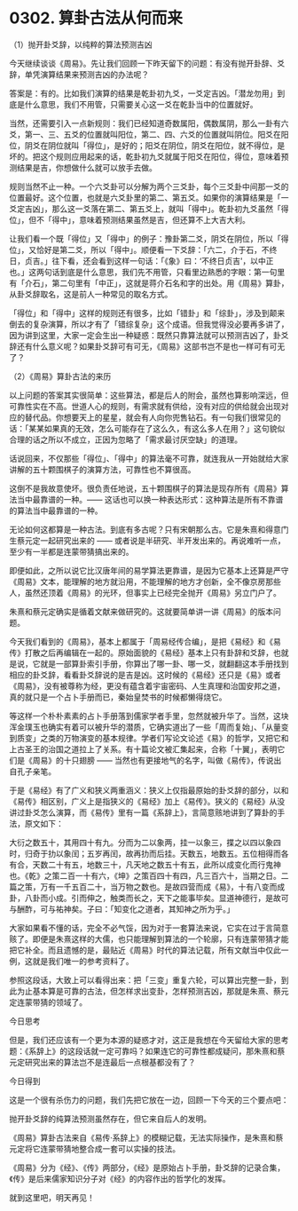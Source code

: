 # 0302. 算卦古法从何而来

（1）抛开卦爻辞，以纯粹的算法预测吉凶

今天继续谈谈《周易》。先让我们回顾一下昨天留下的问题：有没有抛开卦辞、爻辞，单凭演算结果来预测吉凶的办法呢？

答案是：有的。比如我们演算的结果是乾卦初九爻，一爻定吉凶。「潜龙勿用」到底是什么意思，我们不用管，只需要关心这一爻在乾卦当中的位置就好。

当然，还需要引入一点新规则：我们已经知道奇数属阳，偶数属阴，那么一卦有六爻，第一、三、五爻的位置就叫阳位，第二、四、六爻的位置就叫阴位。阳爻在阳位，阴爻在阴位就叫「得位」，是好的；阳爻在阴位，阴爻在阳位，就不得位，是坏的。把这个规则应用起来的话，乾卦初九爻就属于阳爻在阳位，得位，意味着预测结果是吉，你想做什么就可以放手去做。

规则当然不止一种。一个六爻卦可以分解为两个三爻卦，每个三爻卦中间那一爻的位置最好。这个位置，也就是六爻卦里的第二、第五爻。如果你的演算结果是「一爻定吉凶」，那么这一爻落在第二、第五爻上，就叫「得中」。乾卦初九爻虽然「得位」，但不「得中」，意味着预测结果虽然是吉，但还算不上大吉大利。

让我们看一个既「得位」又「得中」的例子：豫卦第二爻，阴爻在阴位，所以「得位」，又恰好是第二爻，所以「得中」。顺便看一下爻辞：「六二，介于石，不终日，贞吉。」往下看，还会看到这样一句话：「《象》曰：‘不终日贞吉'，以中正也。」这两句话到底是什么意思，我们先不用管，只看里边熟悉的字眼：第一句里有「介石」，第二句里有「中正」，这就是蒋介石名和字的出处。用《周易》算卦，从卦爻辞取名，这是前人一种常见的取名方式。

「得位」和「得中」这样的规则还有很多，比如「错卦」和「综卦」，涉及到颠来倒去的复杂演算，所以才有了「错综复杂」这个成语。但我觉得没必要再多讲了，因为讲到这里，大家一定会生出一种疑惑：既然只靠算法就可以预测吉凶了，卦爻辞还有什么意义呢？如果卦爻辞可有可无，《周易》这部书岂不是也一样可有可无了？

（2）《周易》算卦古法的来历

以上问题的答案其实很简单：这些算法，都是后人的附会，虽然也算影响深远，但可靠性实在不高。世道人心的规则，有需求就有供给，没有对应的供给就会出现对应的替代品。你想要天上的星星，就会有人向你兜售钻石。有一句我们很常见的话：「某某如果真的无效，怎么可能存在了这么久，有这么多人在用？」这句貌似合理的话之所以不成立，正因为忽略了「需求最讨厌空缺」的道理。

话说回来，不仅那些「得位」、「得中」的算法毫不可靠，就连我从一开始就给大家讲解的五十颗围棋子的演算方法，可靠性也不算很高。

这倒不是我故意使坏。很负责任地说，五十颗围棋子的算法是现存所有《周易》算法当中最靠谱的一种。—— 这话也可以换一种表达形式：这种算法是所有不靠谱的算法当中最靠谱的一种。

无论如何这都算是一种古法。到底有多古呢？只有宋朝那么古。它是朱熹和得意门生蔡元定一起研究出来的 —— 或者说是半研究、半开发出来的。再说难听一点，至少有一半都是连蒙带猜搞出来的。

即便如此，之所以说它比汉唐年间的易学算法更靠谱，是因为它基本上还算是严守《周易》文本，能理解的地方就沿用，不能理解的地方才创新，全不像京房那些人，虽然还顶着《周易》的光环，但事实上已经完全抛开《周易》另立门户了。

朱熹和蔡元定确实是循着文献来做研究的。这就要简单讲一讲《周易》的版本问题。

今天我们看到的《周易》，基本上都属于「周易经传合编」，是把《易经》和《易传》打散之后再编辑在一起的。原始面貌的《易经》基本上只有卦辞和爻辞，也就是说，它就是一部算卦索引手册，你算出了哪一卦、哪一爻，就翻翻这本手册找到相应的卦爻辞，看看卦爻辞说的是吉是凶。这时候的《易经》还只是《易》或者《周易》，没有被尊称为经，更没有蕴含着宇宙密码、人生真理和治国安邦之道，真的就只是一个占卜手册而已，秦始皇焚书的时候都懒得烧它。

等这样一个朴朴素素的占卜手册落到儒家学者手里，忽然就被升华了。当然，这块浑金璞玉也确实有着可以被升华的潜质，它确实道出了一些「周而复始」、「从量变到质变」之类的万物演变的基本规律。学者们写论文论述《易》的哲学，又把它和上古圣王的治国之道拉上了关系。有十篇论文被汇集起来，合称「十翼」，表明它们是《周易》的十只翅膀 —— 当然也有更接地气的名字，叫做《易传》，传说出自孔子亲笔。

于是《易经》有了广义和狭义两重涵义：狭义上仅指最原始的卦爻辞的部分，以和《易传》相区别，广义上是指狭义的《易经》加上《易传》。狭义的《易经》从没讲过卦爻怎么演算，而《易传》里有一篇《系辞上》，言简意赅地讲到了算卦的手法，原文如下：

大衍之数五十，其用四十有九。分而为二以象两，挂一以象三，揲之以四以象四时，归奇于扐以象闰；五岁再闰，故再扐而后挂。天数五，地数五。五位相得而各有合，天数二十有五，地数三十，凡天地之数五十有五，此所以成变化而行鬼神也。《乾》之策二百一十有六，《坤》之策百四十有四，凡三百六十，当期之日。二篇之策，万有一千五百二十，当万物之数也。是故四营而成《易》，十有八变而成卦，八卦而小成。引而伸之，触类而长之，天下之能事毕矣。显道神德行，是故可与酬酢，可与祐神矣。子曰：「知变化之道者，其知神之所为乎。」

大家如果看不懂的话，完全不必气馁，因为对于一套算法来说，它实在过于言简意赅了。即便是朱熹这样的大儒，也只能理解到算法的一个轮廓，只有连蒙带猜才能把它补全。而且遗憾的是，最贴近《周易》时代的算法记载，所有文献当中仅此一例，这就是我们唯一的参考资料了。

参照这段话，大致上可以看得出来：把「三变」重复六轮，可以算出完整一卦，到此为止基本算是可靠的古法，但怎样求出变卦，怎样预测吉凶，那就是朱熹、蔡元定连蒙带猜的领域了。

今日思考

但是，我们还应该有一个更为本源的疑惑才对，这正是我想在今天留给大家的思考题：《系辞上》的这段话就一定可靠吗？如果连它的可靠性都成疑问，那朱熹和蔡元定研究出来的算法岂不是连最后一点根基都没有了？

今日得到

这是一个很有杀伤力的问题，我们先把它放在一边，回顾一下今天的三个要点吧：

抛开卦爻辞的纯算法预测虽然存在，但它来自后人的发明。

《周易》算卦古法来自《易传·系辞上》的模糊记载，无法实际操作，是朱熹和蔡元定将它连蒙带猜地整合成一套可以实操的技法。

《周易》分为《经》、《传》两部分，《经》是原始占卜手册，卦爻辞的记录合集，《传》是后来儒家知识分子对《经》的内容作出的哲学化的发挥。

就到这里吧，明天再见！

